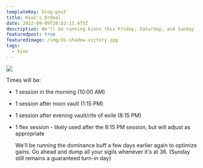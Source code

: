```yaml
---
templateKey: blog-post
title: Kion's Ordeal
date: 2022-09-09T20:52:11.475Z
description: We'll be running kions this Friday, Saturday, and Sunday
featuredpost: true
featuredimage: /img/di-shadow-victory.jpg
tags:
  - kion
---
```

![](/img/di-shadow-victory.jpg)

Times will be:

* 1 session in the morning (10:00 AM)
* 1 session after noon vault (1:15 PM)
* 1 session after evening vault/rite of exile (8:15 PM)
* 1 flex session - likely used after the 8:15 PM session, but will adjust as appropriate

  We'll be running the dominance buff a few days earlier again to optimize gains. Go ahead and dump all your sigils whenever it's at 36. (Sunday still remains a guaranteed turn-in day)